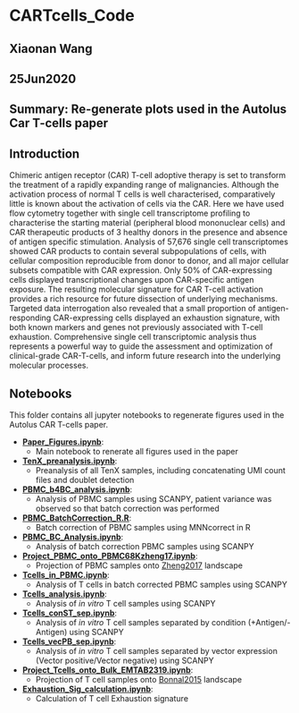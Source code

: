 # CARTcells_Code

## Xiaonan Wang
## 25Jun2020
## Summary: Re-generate plots used in the Autolus Car T-cells paper

## Introduction
Chimeric antigen receptor (CAR) T-cell adoptive therapy is set to transform the treatment of a rapidly expanding range of malignancies. Although the activation process of normal T cells is well characterised, comparatively little is known about the activation of cells via the CAR. Here we have used flow cytometry together with single cell transcriptome profiling to characterise the starting material (peripheral blood mononuclear cells) and CAR therapeutic products of 3 healthy donors in the presence and absence of antigen specific stimulation. Analysis of 57,676 single cell transcriptomes showed CAR products to contain several subpopulations of cells, with cellular composition reproducible from donor to donor, and all major cellular subsets compatible with CAR expression. Only 50% of CAR-expressing cells displayed transcriptional changes upon CAR-specific antigen exposure. The resulting molecular signature for CAR T-cell activation provides a rich resource for future dissection of underlying mechanisms. Targeted data interrogation also revealed that a small proportion of antigen-responding CAR-expressing cells displayed an exhaustion signature, with both known markers and genes not previously associated with T-cell exhaustion. Comprehensive single cell transcriptomic analysis thus represents a powerful way to guide the assessment and optimization of clinical-grade CAR-T-cells, and inform future research into the underlying molecular processes.

## Notebooks
This folder contains all jupyter notebooks to regenerate figures used in the Autolus CAR T-cells paper.
  - <ins>**[Paper_Figures.ipynb](https://github.com/SharonWang/CARTcells_MT_Code/blob/master/Notebooks/Paper_figures.ipynb)**</ins>: 
    - Main notebook to renerate all figures used in the paper
  - <ins>**[TenX_preanalysis.ipynb](https://github.com/SharonWang/CARTcells_MT_Code/blob/master/Notebooks/TenX_preanalysis.ipynb)**</ins>:
    - Preanalysis of all TenX samples, including concatenating UMI count files and doublet detection
  - <ins>**[PBMC_b4BC_analysis.ipynb](https://github.com/SharonWang/CARTcells_MT_Code/blob/master/Notebooks/PBMC_b4BC_analysis.ipynb)**</ins>:
    - Analysis of PBMC samples using SCANPY, patient variance was observed so that batch correction was performed
  - <ins>**[PBMC_BatchCorrection_R.R](https://github.com/SharonWang/CARTcells_MT_Code/blob/master/Notebooks/PBMC_BatchCorrection_R.ipynb)**</ins>:
    - Batch correction of PBMC samples using MNNcorrect in R
  - <ins>**[PBMC_BC_Analysis.ipynb](https://github.com/SharonWang/CARTcells_MT_Code/blob/master/Notebooks/PBMC_BC_Analysis.ipynb)**</ins>:
    - Analysis of batch correction PBMC samples using SCANPY
  - <ins>**[Project_PBMC_onto_PBMC68Kzheng17.ipynb](https://github.com/SharonWang/CARTcells_MT_Code/blob/master/Notebooks/Project_PBMC_onto_PBMC68Kzheng17.ipynb)**</ins>:
    - Projection of PBMC samples onto [Zheng2017](https://www.nature.com/articles/ncomms14049) landscape
  - <ins>**[Tcells_in_PBMC.ipynb](https://github.com/SharonWang/CARTcells_MT_Code/blob/master/Notebooks/Tcells_in_PBMC.ipynb)**</ins>:
    - Analysis of T cells in batch corrected PBMC samples using SCANPY
  - <ins>**[Tcells_analysis.ipynb](https://github.com/SharonWang/CARTcells_MT_Code/blob/master/Notebooks/Tcells_analysis.ipynb)**</ins>:
    - Analysis of *in vitro* T cell samples using SCANPY
  - <ins>**[Tcells_conST_sep.ipynb](https://github.com/SharonWang/CARTcells_MT_Code/blob/master/Notebooks/Tcells_conST_sep.ipynb)**</ins>:
    - Analysis of *in vitro* T cell samples separated by condition (+Antigen/-Antigen) using SCANPY
  - <ins>**[Tcells_vecPB_sep.ipynb](https://github.com/SharonWang/CARTcells_MT_Code/blob/master/Notebooks/Tcells_vecPN_sep.ipynb)**</ins>:
    - Analysis of *in vitro* T cell samples separated by vector expression (Vector positive/Vector negative) using SCANPY
  - <ins>**[Project_Tcells_onto_Bulk_EMTAB2319.ipynb](https://github.com/SharonWang/CARTcells_MT_Code/blob/master/Notebooks/Project_Tcells_onto_BulkEMTAB2319.ipynb)**</ins>:
    - Projection of T cell samples onto [Bonnal2015](https://www.nature.com/articles/sdata201551) landscape
  - <ins>**[Exhaustion_Sig_calculation.ipynb](https://github.com/SharonWang/CARTcells_MT_Code/blob/master/Notebooks/Exhaustion_Sig_calculation.ipynb)**</ins>:
    - Calculation of T cell Exhaustion signature
